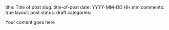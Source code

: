 title: Title of post
slug: title-of-post
date: YYYY-MM-DD HH:mm
comments: true
layout: post
status: draft
categories: 

Your content goes here
